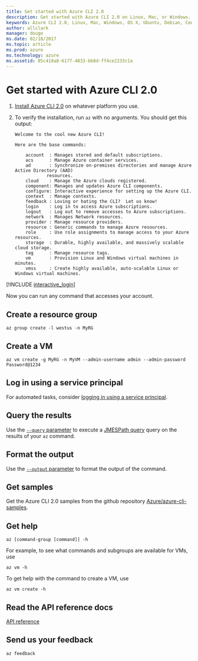 ```yaml
---
title: Get started with Azure CLI 2.0
description: Get started with Azure CLI 2.0 on Linux, Mac, or Windows.
keywords: Azure CLI 2.0, Linux, Mac, Windows, OS X, Ubuntu, Debian, CentOS, RHEL, SUSE, CoreOS, Docker, Windows, Python, PIP
author: allclark
manager: douge
ms.date: 02/18/2017
ms.topic: article
ms.prod: azure
ms.technology: azure
ms.assetid: 85c418a8-6177-4833-bb8d-ff4ce2233c1a
---
```


# Get started with Azure CLI 2.0

1. [Install Azure CLI 2.0](install-az-cli2.md)
on whatever platform you use.

2. To verify the installation, run `az` with no arguments. You should get this output:

    ```
    Welcome to the cool new Azure CLI!

    Here are the base commands:

        account  : Manages stored and default subscriptions.
        acs      : Manage Azure container services.
        ad       : Synchronize on-premises directories and manage Azure Active Directory (AAD)
                resources.
        cloud    : Manage the Azure clouds registered.
        component: Manages and updates Azure CLI components.
        configure: Interactive experience for setting up the Azure CLI.
        context  : Manage contexts.
        feedback : Loving or hating the CLI?  Let us know!
        login    : Log in to access Azure subscriptions.
        logout   : Log out to remove accesses to Azure subscriptions.
        network  : Manages Network resources.
        provider : Manage resource providers.
        resource : Generic commands to manage Azure resources.
        role     : Use role assignments to manage access to your Azure resources.
        storage  : Durable, highly available, and massively scalable cloud storage.
        tag      : Manage resource tags.
        vm       : Provision Linux and Windows virtual machines in minutes.
        vmss     : Create highly available, auto-scalable Linux or Windows virtual machines.
    ```

[!INCLUDE [interactive_login](includes/interactive-login.md)]

Now you can run any command that accesses your account.

## Create a resource group

```azurecli
az group create -l westus -n MyRG
```

## Create a VM

```azurecli
az vm create -g MyRG -n MyVM --admin-username admin --admin-password Password@1234
```

## Log in using a service principal

For automated tasks, consider [logging in using a service principal](authenticate-az-cli2.md#service-principal).

## Query the results

Use the [`--query` parameter](query-az-cli2.md) to execute a [JMESPath query](http://jmespath.org) query on the results of your `az` command.

## Format the output

Use the [`--output` parameter](format-output-az-cli2.md) to format the output of the command.

## Get samples

Get the Azure CLI 2.0 samples from the github repository [Azure/azure-cli-samples](https://github.com/Azure/azure-cli-samples).

## Get help

```azurecli
az [command-group [command]] -h
```

For example, to see what commands and subgroups are available for VMs, use

```azurecli
az vm -h
```

To get help with the command to create a VM, use

```azurecli
az vm create -h
```

## Read the API reference docs

[API reference](/cli/azure)

## Send us your feedback

```azurecli
az feedback
```